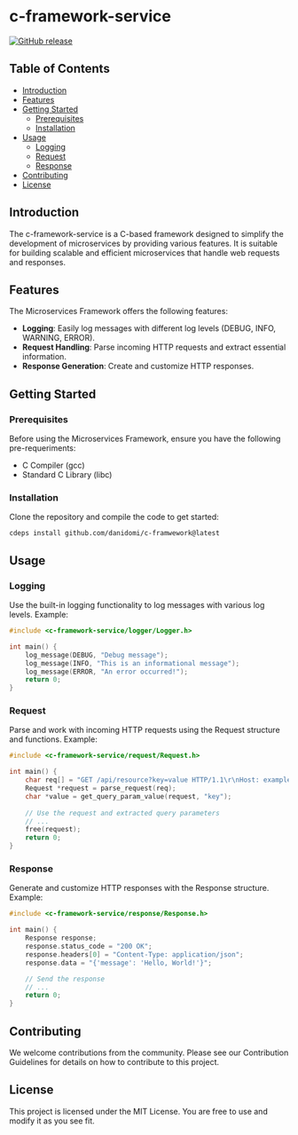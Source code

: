 # c-framework-service
[![GitHub release](https://img.shields.io/github/release/danidomi/c-framework-service.svg)](https://github.com/danidomi/cdeps/releases)

## Table of Contents

- [Introduction](#introduction)
- [Features](#features)
- [Getting Started](#getting-started)
    - [Prerequisites](#prerequisites)
    - [Installation](#installation)
- [Usage](#usage)
    - [Logging](#logging)
    - [Request](#request)
    - [Response](#response)
- [Contributing](#contributing)
- [License](#license)

## Introduction

The c-framework-service is a C-based framework designed to simplify the development of microservices by providing various features. 
It is suitable for building scalable and efficient microservices that handle web requests and responses.

## Features

The Microservices Framework offers the following features:

- **Logging**: Easily log messages with different log levels (DEBUG, INFO, WARNING, ERROR).
- **Request Handling**: Parse incoming HTTP requests and extract essential information.
- **Response Generation**: Create and customize HTTP responses.

## Getting Started

### Prerequisites

Before using the Microservices Framework, ensure you have the following pre-requeriments:

- C Compiler (gcc)
- Standard C Library (libc)

### Installation

Clone the repository and compile the code to get started:

```shell
cdeps install github.com/danidomi/c-framwework@latest
```

## Usage

### Logging

Use the built-in logging functionality to log messages with various log levels. Example:

```c
#include <c-framework-service/logger/Logger.h>

int main() {
    log_message(DEBUG, "Debug message");
    log_message(INFO, "This is an informational message");
    log_message(ERROR, "An error occurred!");
    return 0;
}
```

### Request

Parse and work with incoming HTTP requests using the Request structure and functions. Example:

```c
#include <c-framework-service/request/Request.h>

int main() {
    char req[] = "GET /api/resource?key=value HTTP/1.1\r\nHost: example.com\r\n\r\n";
    Request *request = parse_request(req);
    char *value = get_query_param_value(request, "key");
    
    // Use the request and extracted query parameters
    // ...
    free(request);
    return 0;
}
```

### Response
Generate and customize HTTP responses with the Response structure. Example:

```c
#include <c-framework-service/response/Response.h>

int main() {
    Response response;
    response.status_code = "200 OK";
    response.headers[0] = "Content-Type: application/json";
    response.data = "{'message': 'Hello, World!'}";

    // Send the response
    // ...
    return 0;
}
```

## Contributing
We welcome contributions from the community. Please see our Contribution Guidelines for details on how to contribute to this project.

## License
This project is licensed under the MIT License. You are free to use and modify it as you see fit.

